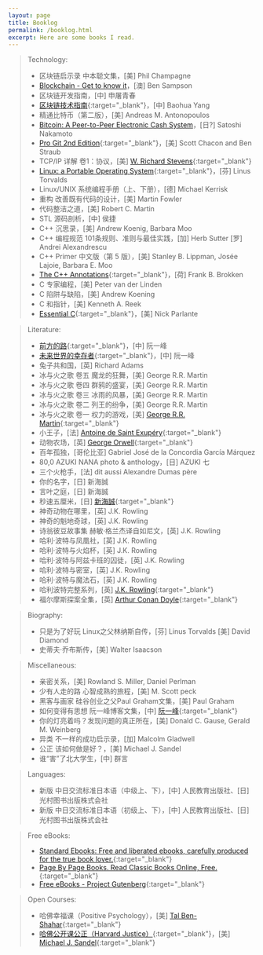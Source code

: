 ```yaml
---
layout: page
title: Booklog
permalink: /booklog.html
excerpt: Here are some books I read.
---
```


> Technology:
> * 区块链启示录 中本聪文集，[美] Phil Champagne
> * [Blockchain - Get to know it](/blog/2018/09/get-to-know-the-blockchain.html)，[澳] Ben Sampson
> * 区块链开发指南，[中] 申屠青春
> * [区块链技术指南](https://yeasy.gitbooks.io/blockchain_guide/content){:target="_blank"}，[中] Baohua Yang
> * 精通比特币（第二版），[美] Andreas M. Antonopoulos
> * [Bitcoin: A Peer-to-Peer Electronic Cash System](/blog/2018/04/Bitcoin-A-Peer-to-Peer-Electronic-Cash-System.html)，[日?] Satoshi Nakamoto
> * [Pro Git 2nd Edition](https://git-scm.com/book/zh/v2){:target="_blank"}，[美] Scott Chacon and Ben Straub
> * TCP/IP 详解 卷1：协议，[美] [W. Richard Stevens](http://www.kohala.com/start){:target="_blank"}
> * [Linux: a Portable Operating System](https://www.cs.helsinki.fi/u/kutvonen/index_files/linus.pdf){:target="_blank"}，[芬] Linus Torvalds
> * Linux/UNIX 系统编程手册（上、下册），[德] Michael Kerrisk
> * 重构 改善既有代码的设计，[美] Martin Fowler
> * 代码整洁之道，[美] Robert C. Martin
> * STL 源码剖析，[中] 侯捷
> * C++ 沉思录，[美] Andrew Koenig, Barbara Moo
> * C++ 编程规范 101条规则、准则与最佳实践，[加] Herb Sutter [罗] Andrei Alexandrescu
> * C++ Primer 中文版（第 5 版），[美] Stanley B. Lippman, Josée Lajoie, Barbara E. Moo
> * [The C++ Annotations](http://www.icce.rug.nl/documents/cplusplus){:target="_blank"}，[荷] Frank B. Brokken
> * C 专家编程，[美] Peter van der Linden
> * C 陷阱与缺陷，[美] Andrew Koening
> * C 和指针，[美] Kenneth A. Reek
> * [Essential C](http://cslibrary.stanford.edu/101/EssentialC.pdf){:target="_blank"}，[美] Nick Parlante

> Literature:
> * [前方的路](http://www.ruanyifeng.com/road){:target="_blank"}，[中] 阮一峰
> * [未来世界的幸存者](http://www.ruanyifeng.com/survivor){:target="_blank"}，[中] 阮一峰
> * 兔子共和国，[英] Richard Adams
> * 冰与火之歌 卷五 魔龙的狂舞，[美] George R.R. Martin
> * 冰与火之歌 卷四 群鸦的盛宴，[美] George R.R. Martin
> * 冰与火之歌 卷三 冰雨的风暴，[美] George R.R. Martin
> * 冰与火之歌 卷二 列王的纷争，[美] George R.R. Martin
> * 冰与火之歌 卷一 权力的游戏，[美] [George R.R. Martin](http://www.georgerrmartin.com){:target="_blank"}
> * 小王子，[法] [Antoine de Saint Exupéry](https://www.antoinedesaintexupery.com){:target="_blank"}
> * 动物农场，[英] [George Orwell](https://www.george-orwell.com){:target="_blank"}
> * 百年孤独，[哥伦比亚] Gabriel José de la Concordia García Márquez
> * 80,0 AZUKI NANA photo & anthology，[日] AZUKI 七
> * 三个火枪手，[法] dit aussi Alexandre Dumas père
> * 你的名字，[日] 新海誠
> * 言叶之庭，[日] 新海誠
> * 秒速五厘米，[日] [新海誠](http://shinkaimakoto.jp){:target="_blank"}
> * 神奇动物在哪里，[英] J.K. Rowling
> * 神奇的魁地奇球，[英] J.K. Rowling
> * 诗翁彼豆故事集 赫敏·格兰杰译自如尼文，[英] J.K. Rowling
> * 哈利·波特与凤凰社，[英] J.K. Rowling
> * 哈利·波特与火焰杯，[英] J.K. Rowling
> * 哈利·波特与阿兹卡班的囚徒，[英] J.K. Rowling
> * 哈利·波特与密室，[英] J.K. Rowling
> * 哈利·波特与魔法石，[英] J.K. Rowling
> * 哈利波特完整系列，[英] [J.K. Rowling](https://www.jkrowling.com){:target="_blank"}
> * 福尔摩斯探案全集，[英] [Arthur Conan Doyle](https://www.arthur-conan-doyle.com){:target="_blank"}

> Biography:
> * 只是为了好玩 Linux之父林纳斯自传，[芬] Linus Torvalds [美] David Diamond
> * 史蒂夫·乔布斯传，[美] Walter Isaacson

> Miscellaneous:
> * 亲密关系，[美] Rowland S. Miller, Daniel Perlman
> * 少有人走的路 心智成熟的旅程，[美] M. Scott peck
> * 黑客与画家 硅谷创业之父Paul Graham文集，[美] Paul Graham
> * 如何变得有思想 阮一峰博客文集，[中] [阮一峰](http://www.ruanyifeng.com/blog){:target="_blank"}
> * 你的灯亮着吗？发现问题的真正所在，[美] Donald C. Gause, Gerald M. Weinberg
> * 异类 不一样的成功启示录，[加] Malcolm Gladwell
> * 公正 该如何做是好？，[美] Michael J. Sandel
> * 谁“害”了北大学生，[中] 群言

> Languages:
> * 新版 中日交流标准日本语（中级上、下），[中] 人民教育出版社、[日] 光村图书出版株式会社
> * 新版 中日交流标准日本语（初级上、下），[中] 人民教育出版社、[日] 光村图书出版株式会社

> Free eBooks:
> * [Standard Ebooks: Free and liberated ebooks, carefully produced for the true book lover.](https://standardebooks.org){:target="_blank"}
> * [Page By Page Books. Read Classic Books Online, Free.](https://www.pagebypagebooks.com){:target="_blank"}
> * [Free eBooks - Project Gutenberg](http://www.gutenberg.org/wiki/Main_Page){:target="_blank"}

> Open Courses:
> * 哈佛幸福课（Positive Psychology），[美] [Tal Ben-Shahar](http://www.talbenshahar.com){:target="_blank"}
> * [哈佛公开课公正（Harvard Justice）](http://justiceharvard.org){:target="_blank"}，[美] [Michael J. Sandel](https://scholar.harvard.edu/sandel){:target="_blank"}
